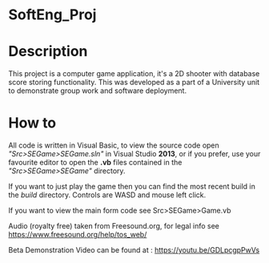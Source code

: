 # SoftEng_Proj

# Description
This project is a computer game application, it's a 2D shooter with database score storing functionality.
This was developed as a part of a University unit to demonstrate group work and software deployment.

# How to
All code is written in Visual Basic, to view the source code open _"Src>SEGame>SEGame.sln"_ in Visual Studio **2013**, 
or if you prefer, use your favourite editor to open the **.vb** files contained in the _"Src>SEGame>SEGame"_ directory.

If you want to just play the game then you can find the most recent build in the *build* directory.
Controls are WASD and mouse left click.

If you want to view the main form code see Src>SEGame>Game.vb


Audio (royalty free) taken from Freesound.org, for legal info see https://www.freesound.org/help/tos_web/


Beta Demonstration Video can be found at : https://youtu.be/GDLpcgpPwVs
